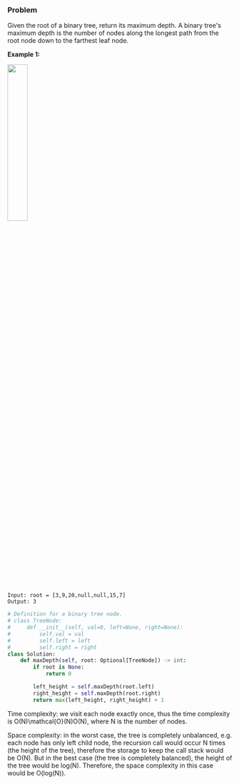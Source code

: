 ### Problem

Given the root of a binary tree, return its maximum depth.
A binary tree's maximum depth is the number of nodes along the longest path from the root node down to the farthest leaf node.


**Example 1:**

<img src = https://assets.leetcode.com/uploads/2020/11/26/tmp-tree.jpg height="30%" width="30%">

```
Input: root = [3,9,20,null,null,15,7]
Output: 3
```

```python
# Definition for a binary tree node.
# class TreeNode:
#     def __init__(self, val=0, left=None, right=None):
#         self.val = val
#         self.left = left
#         self.right = right
class Solution:
    def maxDepth(self, root: Optional[TreeNode]) -> int:
        if root is None:
            return 0

        left_height = self.maxDepth(root.left)
        right_height = self.maxDepth(root.right)
        return max(left_height, right_height) + 1
```

Time complexity: we visit each node exactly once, thus the time complexity is O(N)\mathcal{O}(N)O(N), where N is the number of nodes.

Space complexity: in the worst case, the tree is completely unbalanced, e.g. each node has only left child node, the recursion call would occur N times (the height of the tree), therefore the storage to keep the call stack would be O(N). But in the best case (the tree is completely balanced), the height of the tree would be log⁡(N).
Therefore, the space complexity in this case would be O(log⁡(N)).
